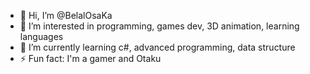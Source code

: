 - 👋 Hi, I’m @BelalOsaKa
- 👀 I’m interested in programming, games dev, 3D animation, learning languages
- 🌱 I’m currently learning c#, advanced programming, data structure
- ⚡ Fun fact: I'm a gamer and Otaku 

<!---
BelalOsaKa/BelalOsaKa is a ✨ special ✨ repository because its `README.md` (this file) appears on your GitHub profile.
You can click the Preview link to take a look at your changes.
--->
